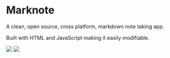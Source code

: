 Marknote
========

A clean, open source, cross platform, markdown note taking app. 

Built with HTML and JavaScript making it easily modifiable. 

![](https://i.cloudup.com/NdIrOVuPl0.png)
![](https://i.cloudup.com/BazMhU4gmQ.png)
